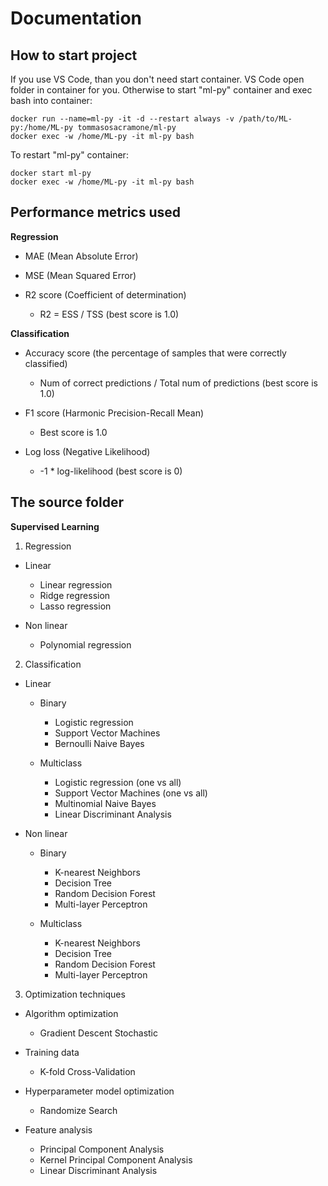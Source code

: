 # Documentation

## How to start project

If you use VS Code, than you don't need start container. VS Code open folder in container for you.
Otherwise to start "ml-py" container and exec bash into container:

```
docker run --name=ml-py -it -d --restart always -v /path/to/ML-py:/home/ML-py tommasosacramone/ml-py
docker exec -w /home/ML-py -it ml-py bash 
```

To restart "ml-py" container:

```
docker start ml-py
docker exec -w /home/ML-py -it ml-py bash 
```

## Performance metrics used

**Regression**

- MAE (Mean Absolute Error)

- MSE (Mean Squared Error)

- R2 score (Coefficient of determination)
  - R2 = ESS / TSS (best score is 1.0)

**Classification**

- Accuracy score (the percentage of samples that were correctly classified)
  - Num of correct predictions / Total num of predictions (best score is 1.0)

- F1 score (Harmonic Precision-Recall Mean)
  - Best score is 1.0

- Log loss (Negative Likelihood)
  - -1 * log-likelihood (best score is 0)

## The source folder

**Supervised Learning**

1. Regression

  - Linear
    - Linear regression
    - Ridge regression
    - Lasso regression
    
  - Non linear
    - Polynomial regression

2. Classification

  - Linear

    - Binary      
      - Logistic regression
      - Support Vector Machines
      - Bernoulli Naive Bayes

    - Multiclass      
      - Logistic regression (one vs all)
      - Support Vector Machines (one vs all)      
      - Multinomial Naive Bayes      
      - Linear Discriminant Analysis

  - Non linear

    - Binary
      - K-nearest Neighbors
      - Decision Tree
      - Random Decision Forest
      - Multi-layer Perceptron 

    - Multiclass
      - K-nearest Neighbors
      - Decision Tree
      - Random Decision Forest
      - Multi-layer Perceptron 

3. Optimization techniques

  - Algorithm optimization
    - Gradient Descent Stochastic

  - Training data
    - K-fold Cross-Validation  

  - Hyperparameter model optimization
    - Randomize Search
  
  - Feature analysis 
    - Principal Component Analysis
    - Kernel Principal Component Analysis
    - Linear Discriminant Analysis




